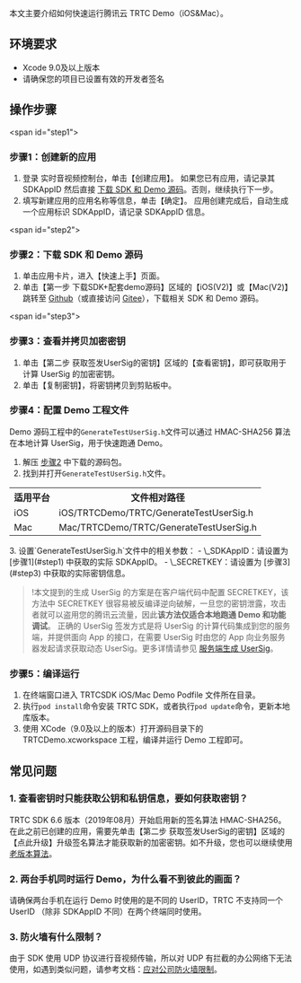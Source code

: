 本文主要介绍如何快速运行腾讯云 TRTC Demo（iOS&Mac）。

## 环境要求
- Xcode 9.0及以上版本
- 请确保您的项目已设置有效的开发者签名

## 操作步骤
<span id="step1"></span>
### 步骤1：创建新的应用
1. 登录 实时音视频控制台，单击【创建应用】。
  如果您已有应用，请记录其 SDKAppID 然后直接 [下载 SDK 和 Demo 源码](#step2)。否则，继续执行下一步。
2. 填写新建应用的应用名称等信息，单击【确定】。
  应用创建完成后，自动生成一个应用标识 SDKAppID，请记录 SDKAppID 信息。


<span id="step2"></span>
### 步骤2：下载 SDK 和 Demo 源码
1. 单击应用卡片，进入【快速上手】页面。
2. 单击【第一步 下载SDK+配套demo源码】区域的【iOS(V2)】或【Mac(V2)】跳转至 [Github](https://github.com/tencentyun/TRTCSDK)（或直接访问 [Gitee](https://gitee.com/cloudtencent/TRTCSDK)），下载相关 SDK 和 Demo 源码。


<span id="step3"></span>
### 步骤3：查看并拷贝加密密钥
1. 单击【第二步 获取签发UserSig的密钥】区域的【查看密钥】，即可获取用于计算 UserSig 的加密密钥。
2. 单击【复制密钥】，将密钥拷贝到剪贴板中。


<h3 id="CopyKey">步骤4：配置 Demo 工程文件</h3>

 Demo 源码工程中的`GenerateTestUserSig.h`文件可以通过 HMAC-SHA256 算法在本地计算 UserSig，用于快速跑通 Demo。

1. 解压 [步骤2](#step2) 中下载的源码包。
2. 找到并打开`GenerateTestUserSig.h`文件。
  <table>
     <tr>
         <th nowrap="nowrap">适用平台</th>
         <th nowrap="nowrap">文件相对路径</th>
     </tr>
   <tr>
         <td>iOS</td>
   <td>iOS/TRTCDemo/TRTC/GenerateTestUserSig.h</td>
     </tr>
  <tr>
       <td>Mac</td>
       <td>Mac/TRTCDemo/TRTC/GenerateTestUserSig.h</td>
     </tr>
</table>
3. 设置`GenerateTestUserSig.h`文件中的相关参数：
  - \_SDKAppID：请设置为 [步骤1](#step1) 中获取的实际 SDKAppID。
  - \_SECRETKEY：请设置为 [步骤3](#step3) 中获取的实际密钥信息。

>!本文提到的生成 UserSig 的方案是在客户端代码中配置 SECRETKEY，该方法中 SECRETKEY 很容易被反编译逆向破解，一旦您的密钥泄露，攻击者就可以盗用您的腾讯云流量，因此**该方法仅适合本地跑通 Demo 和功能调试**。
>正确的 UserSig 签发方式是将 UserSig 的计算代码集成到您的服务端，并提供面向 App 的接口，在需要 UserSig 时由您的 App 向业务服务器发起请求获取动态 UserSig。更多详情请参见 [服务端生成 UserSig](https://intl.cloud.tencent.com/document/product/647/35166#Server)。

### 步骤5：编译运行
1. 在终端窗口进入 TRTCSDK iOS/Mac Demo Podfile 文件所在目录。
2. 执行`pod install`命令安装 TRTC SDK，或者执行`pod update`命令，更新本地库版本。
3. 使用 XCode（9.0及以上的版本）打开源码目录下的 TRTCDemo.xcworkspace 工程，编译并运行 Demo 工程即可。

## 常见问题

### 1. 查看密钥时只能获取公钥和私钥信息，要如何获取密钥？
TRTC SDK 6.6 版本（2019年08月）开始启用新的签名算法 HMAC-SHA256。在此之前已创建的应用，需要先单击【第二步 获取签发UserSig的密钥】区域的【点此升级】升级签名算法才能获取新的加密密钥。如不升级，您也可以继续使用 [老版本算法](https://intl.cloud.tencent.com/document/product/647/35166#old-version-of-algorithm)。

### 2. 两台手机同时运行 Demo，为什么看不到彼此的画面？
请确保两台手机在运行 Demo 时使用的是不同的 UserID，TRTC 不支持同一个 UserID （除非 SDKAppID 不同）在两个终端同时使用。


### 3. 防火墙有什么限制？
由于 SDK 使用 UDP 协议进行音视频传输，所以对 UDP 有拦截的办公网络下无法使用，如遇到类似问题，请参考文档：[应对公司防火墙限制](https://intl.cloud.tencent.com/document/product/647/35164)。
